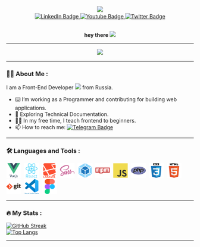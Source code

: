 <div id="header" align="center">
  <img src="https://media.giphy.com/media/l0Iy88cWKqBeBN92o/giphy.gif" width="100"/>

  <div id="badges">
    <a href="t.me/Nad_Villebois" target="_blank">
      <img src="https://img.shields.io/badge/Telegram-blue?style=for-the-badge&logo=telegram&logoColor=white" alt="LinkedIn Badge"/>
    </a>
    <a href="https://www.codewars.com/users/nadyavilboa" target="_blank">
      <img src="https://img.shields.io/badge/Codewars-red?style=for-the-badge&logo=codewars&logoColor=white" alt="Youtube Badge"/>
    </a>
    <a href="[https://vk.com/nadyavilboa" target="_blank">
      <img src="https://img.shields.io/badge/Vkontakte-blue?style=for-the-badge&logo=vk&logoColor=white" alt="Twitter Badge"/>
    </a>
  </div>
  
  <img src="https://komarev.com/ghpvc/?username=nadyavilboa&style=flat-square&color=blue" alt=""/>
  <p><b>hey there</b> <img src="https://media.giphy.com/media/v1.Y2lkPTc5MGI3NjExNXdqcHRmOTc0b2NjcDU4M3hjdmt4NTkzZDkzYWJwNmIyb2N4b2tneiZlcD12MV9pbnRlcm5hbF9naWZfYnlfaWQmY3Q9cw/hvRJCLFzcasrR4ia7z/giphy.gif" width="20px"/></p>
</div>

---

<div align="center">
  <img src="https://media.giphy.com/media/W2KZgZo97jtC313Hn9/giphy.gif"/>
</div>

---

### :woman_technologist: About Me :
I am a Front-End Developer <img src="https://media.giphy.com/media/WUlplcMpOCEmTGBtBW/giphy.gif" width="30"> from Russia.
- :keyboard: I’m working as a Programmer and contributing for building web applications.
- :green_book: Exploring Technical Documentation.
- :woman_teacher: In my free time, I teach frontend to beginners.
- :mailbox: How to reach me: [![Telegram Badge](https://img.shields.io/badge/-telegram-blue?style=flat&logo=telegram&logoColor=white)](t.me/Nad_Villebois)

---

### :hammer_and_wrench: Languages and Tools :
<div>
  <img src="https://github.com/devicons/devicon/blob/master/icons/vuejs/vuejs-original-wordmark.svg" title="Vue.js" alt="Vue.js" width="40" height="40"/>&nbsp;
  <img src="https://github.com/devicons/devicon/blob/master/icons/react/react-original-wordmark.svg" title="React" alt="React" width="40" height="40"/>&nbsp;
  <img src="https://github.com/devicons/devicon/blob/master/icons/laravel/laravel-plain-wordmark.svg" title="Laravel" alt="Laravel" width="40" height="40"/>&nbsp;
  <img src="https://github.com/devicons/devicon/blob/master/icons/sass/sass-original.svg" title="Sass" alt="Sass" width="40" height="40"/>&nbsp;
  <img src="https://github.com/devicons/devicon/blob/master/icons/webpack/webpack-original.svg" title="Webpack" alt="Webpack" width="40" height="40"/>&nbsp;
  <img src="https://github.com/devicons/devicon/blob/master/icons/npm/npm-original-wordmark.svg" title="Npm" alt="Npm" width="40" height="40"/>&nbsp;
  <img src="https://github.com/devicons/devicon/blob/master/icons/javascript/javascript-original.svg" title="JS" alt="JS" width="40" height="40"/>&nbsp;
  <img src="https://github.com/devicons/devicon/blob/master/icons/php/php-original.svg" title="PHP" alt="PHP" width="40" height="40"/>&nbsp;
  <img src="https://github.com/devicons/devicon/blob/master/icons/css3/css3-original-wordmark.svg" title="CSS3" alt="CSS3" width="40" height="40"/>&nbsp;
  <img src="https://github.com/devicons/devicon/blob/master/icons/html5/html5-original-wordmark.svg" title="HTML5" alt="HTML5" width="40" height="40"/>&nbsp;
  <img src="https://github.com/devicons/devicon/blob/master/icons/git/git-original-wordmark.svg" title="Git" alt="Git" width="40" height="40"/>&nbsp;
  <img src="https://github.com/devicons/devicon/blob/master/icons/vscode/vscode-original-wordmark.svg" title="VSCode" alt="VSCode" width="40" height="40"/>&nbsp;
  <img src="https://github.com/devicons/devicon/blob/master/icons/figma/figma-original.svg" title="Figma" alt="Figma" width="40" height="40"/>&nbsp;
</div>

---

### :fire: My Stats :
[![GitHub Streak](http://github-readme-streak-stats.herokuapp.com?user=nadyavilboa&theme=light&background=ffffff)](https://git.io/streak-stats)
<br />
[![Top Langs](https://github-readme-stats.vercel.app/api/top-langs/?username=nadyavilboa)](https://github.com/anuraghazra/github-readme-stats)

---

